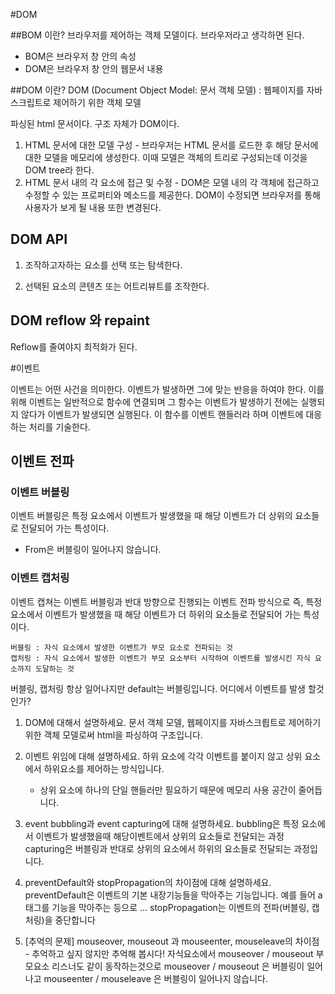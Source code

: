 #DOM

##BOM 이란?
브라우저를 제어하는 객체 모델이다. 브라우저라고 생각하면 된다.

- BOM은 브라우저 창 안의 속성
- DOM은 브라우저 창 안의 웹문서 내용

##DOM 이란?
DOM (Document Object Model: 문서 객체 모델) : 웹페이지를 자바스크립트로 제어하기 위한 객체 모델

파싱된 html 문서이다.
구조 자체가 DOM이다.

1. HTML 문서에 대한 모델 구성 - 브라우저는 HTML 문서를 로드한 후 해당 문서에 대한 모델을 메모리에 생성한다.
   이때 모델은 객체의 트리로 구성되는데 이것을 DOM tree라 한다.
1. HTML 문서 내의 각 요소에 접근 및 수정 - DOM은 모델 내의 각 객체에 접근하고 수정할 수 있는 프로퍼티와 메소드를 제공한다.
   DOM이 수정되면 브라우저를 통해 사용자가 보게 될 내용 또한 변경된다.

## DOM API

1. 조작하고자하는 요소를 선택 또는 탐색한다.

1. 선택된 요소의 콘텐츠 또는 어트리뷰트를 조작한다.

## DOM reflow 와 repaint

Reflow를 줄여야지 최적화가 된다.

#이벤트

이벤트는 어떤 사건을 의미한다.
이벤트가 발생하면 그에 맞는 반응을 하여야 한다. 이를 위해 이벤트는 일반적으로 함수에 연결되며 그 함수는 이벤트가 발생하기 전에는 실행되지 않다가 이벤트가 발생되면 실행된다. 이 함수를 이벤트 핸들러라 하며 이벤트에 대응하는 처리를 기술한다.

## 이벤트 전파

### 이벤트 버블링

이벤트 버블링은 특정 요소에서 이벤트가 발생했을 때 해당 이벤트가 더 상위의 요소들로 전달되어 가는 특성이다.

- From은 버블링이 일어나지 않습니다.

### 이벤트 캡처링

이벤트 캡쳐는 이벤트 버블링과 반대 방향으로 진행되는 이벤트 전파 방식으로
즉, 특정 요소에서 이벤트가 발생했을 때 해당 이벤트가 더 하위의 요소들로 전달되어 가는 특성이다.

```
버블링 : 자식 요소에서 발생한 이벤트가 부모 요소로 전파되는 것
캡처링 : 자식 요소에서 발생한 이벤트가 부모 요소부터 시작하여 이벤트를 발생시킨 자식 요소까지 도달하는 것
```

버블링, 캡처링 항상 일어나지만 default는 버블링입니다. 어디에서 이벤트를 발생 할것인가?

1. DOM에 대해서 설명하세요.
   문서 객체 모델, 웹페이지를 자바스크릡트로 제어하기 위한 객체 모델로써 html을 파싱하여 구조입니다.

1. 이벤트 위임에 대해 설명하세요.
   하위 요소에 각각 이벤트를 붙이지 않고 상위 요소에서 하위요소를 제어하는 방식입니다.

   - 상위 요소에 하나의 단일 핸들러만 필요하기 때문에 메모리 사용 공간이 줄어듭니다.

1. event bubbling과 event capturing에 대해 설명하세요.
   bubbling은 특정 요소에서 이벤트가 발생했을때 해당이벤트에서 상위의 요소들로 전달되는 과정
   capturing은 버블링과 반대로 상위의 요소에서 하위의 요소들로 전달되는 과정입니다.

1. preventDefault와 stopPropagation의 차이점에 대해 설명하세요.
   preventDefault은 이벤트의 기본 내장기능들을 막아주는 기능입니다. 예를 들어 a태그를 기능을 막아주는 등으로 ...
   stopPropagation는 이벤트의 전파(버블링, 캡처링)을 중단합니다

1. [추억의 문제] mouseover, mouseout 과 mouseenter, mouseleave의 차이점 - 추억하고 싶지 않지만 추억해 봅시다!
   자식요소에서 mouseover / mouseout 부모요소 리스너도 같이 동작하는것으로
   mouseover / mouseout 은 버블링이 일어나고 mouseenter / mouseleave 은 버블링이 일어나지 않습니다.
